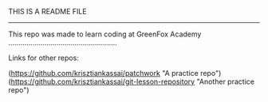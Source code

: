THIS IS A README FILE
_____________________

This repo was made to learn coding at GreenFox Academy
......................................................

Links for other repos:

(https://github.com/krisztiankassai/patchwork "A practice repo")
(https://github.com/krisztiankassai/git-lesson-repository "Another 
practice repo")
